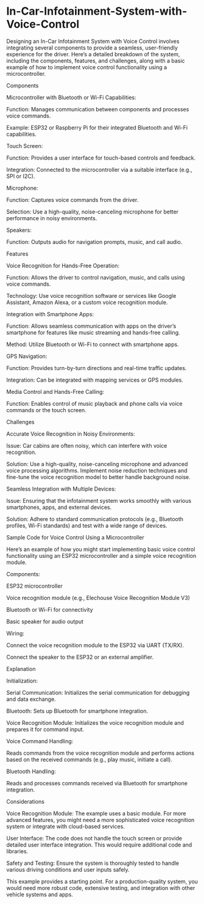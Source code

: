 # In-Car-Infotainment-System-with-Voice-Control

Designing an In-Car Infotainment System with Voice Control involves integrating several components to provide a seamless, user-friendly experience for the driver. Here’s a detailed breakdown of the system, including the components, features, and challenges, along with a basic example of how to implement voice control functionality using a microcontroller.

Components

Microcontroller with Bluetooth or Wi-Fi Capabilities:

Function: Manages communication between components and processes voice commands.

Example: ESP32 or Raspberry Pi for their integrated Bluetooth and Wi-Fi capabilities.

Touch Screen:

Function: Provides a user interface for touch-based controls and feedback.

Integration: Connected to the microcontroller via a suitable interface (e.g., SPI or I2C).

Microphone:

Function: Captures voice commands from the driver.

Selection: Use a high-quality, noise-canceling microphone for better performance in noisy environments.

Speakers:

Function: Outputs audio for navigation prompts, music, and call audio.

Features

Voice Recognition for Hands-Free Operation:

Function: Allows the driver to control navigation, music, and calls using voice commands.

Technology: Use voice recognition software or services like Google Assistant, Amazon Alexa, or a custom voice recognition module.

Integration with Smartphone Apps:

Function: Allows seamless communication with apps on the driver’s smartphone for features like music streaming and hands-free calling.

Method: Utilize Bluetooth or Wi-Fi to connect with smartphone apps.

GPS Navigation:

Function: Provides turn-by-turn directions and real-time traffic updates.

Integration: Can be integrated with mapping services or GPS modules.

Media Control and Hands-Free Calling:

Function: Enables control of music playback and phone calls via voice commands or the touch screen.

Challenges

Accurate Voice Recognition in Noisy Environments:

Issue: Car cabins are often noisy, which can interfere with voice recognition.

Solution: Use a high-quality, noise-canceling microphone and advanced voice processing algorithms. Implement noise reduction techniques and fine-tune the voice recognition model to better handle background noise.

Seamless Integration with Multiple Devices:

Issue: Ensuring that the infotainment system works smoothly with various smartphones, apps, and external devices.

Solution: Adhere to standard communication protocols (e.g., Bluetooth profiles, Wi-Fi standards) and test with a wide range of devices.

Sample Code for Voice Control Using a Microcontroller

Here’s an example of how you might start implementing basic voice control functionality using an ESP32 microcontroller and a simple voice recognition module.

Components:

ESP32 microcontroller

Voice recognition module (e.g., Elechouse Voice Recognition Module V3)

Bluetooth or Wi-Fi for connectivity

Basic speaker for audio output

Wiring:

Connect the voice recognition module to the ESP32 via UART (TX/RX).

Connect the speaker to the ESP32 or an external amplifier.

Explanation

Initialization:

Serial Communication: Initializes the serial communication for debugging and data exchange.

Bluetooth: Sets up Bluetooth for smartphone integration.

Voice Recognition Module: Initializes the voice recognition module and prepares it for command input.

Voice Command Handling:

Reads commands from the voice recognition module and performs actions based on the received commands (e.g., play music, initiate a call).

Bluetooth Handling:

Reads and processes commands received via Bluetooth for smartphone integration.

Considerations

Voice Recognition Module: The example uses a basic module. For more advanced features, you might need a more sophisticated voice recognition system or integrate with cloud-based services.

User Interface: The code does not handle the touch screen or provide detailed user interface integration. This would require additional code and libraries.

Safety and Testing: Ensure the system is thoroughly tested to handle various driving conditions and user inputs safely.

This example provides a starting point. For a production-quality system, you would need more robust code, extensive testing, and integration with other vehicle systems and apps.
